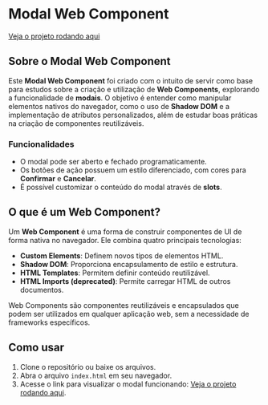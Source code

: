 # Modal Web Component

[Veja o projeto rodando aqui](https://dideusmatheus.github.io/modal-web-component/)

## Sobre o Modal Web Component

Este **Modal Web Component** foi criado com o intuito de servir como base para estudos sobre a criação e utilização de **Web Components**, explorando a funcionalidade de **modais**. O objetivo é entender como manipular elementos nativos do navegador, como o uso de **Shadow DOM** e a implementação de atributos personalizados, além de estudar boas práticas na criação de componentes reutilizáveis.

### Funcionalidades
- O modal pode ser aberto e fechado programaticamente.
- Os botões de ação possuem um estilo diferenciado, com cores para **Confirmar** e **Cancelar**.
- É possível customizar o conteúdo do modal através de **slots**.

## O que é um Web Component?

Um **Web Component** é uma forma de construir componentes de UI de forma nativa no navegador. Ele combina quatro principais tecnologias:
- **Custom Elements**: Definem novos tipos de elementos HTML.
- **Shadow DOM**: Proporciona encapsulamento de estilo e estrutura.
- **HTML Templates**: Permitem definir conteúdo reutilizável.
- **HTML Imports (deprecated)**: Permite carregar HTML de outros documentos.

Web Components são componentes reutilizáveis e encapsulados que podem ser utilizados em qualquer aplicação web, sem a necessidade de frameworks específicos.

## Como usar

1. Clone o repositório ou baixe os arquivos.
2. Abra o arquivo `index.html` em seu navegador.
3. Acesse o link para visualizar o modal funcionando: [Veja o projeto rodando aqui](https://dideusmatheus.github.io/modal-web-component/).
